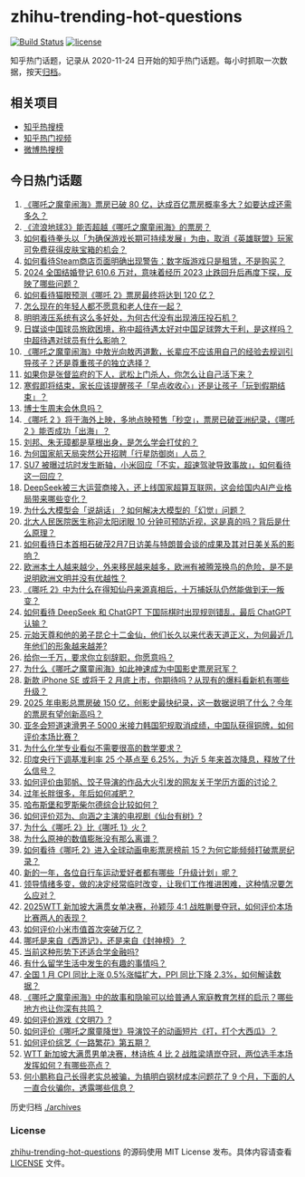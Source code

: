 # zhihu-trending-hot-questions

[![Build Status](https://github.com/justjavac/zhihu-trending-hot-questions/workflows/ci/badge.svg?branch=master)](https://github.com/justjavac/zhihu-trending-hot-questions/actions)
[![license](https://img.shields.io/github/license/justjavac/zhihu-trending-hot-questions)](https://github.com/justjavac/zhihu-trending-hot-questions/blob/master/LICENSE)

知乎热门话题，记录从 2020-11-24
日开始的知乎热门话题。每小时抓取一次数据，按天[归档](./archives)。

## 相关项目

- [知乎热搜榜](https://github.com/justjavac/zhihu-trending-top-search)
- [知乎热门视频](https://github.com/justjavac/zhihu-trending-hot-video)
- [微博热搜榜](https://github.com/justjavac/weibo-trending-hot-search)

## 今日热门话题

<!-- BEGIN -->
<!-- 最后更新时间 Mon Feb 10 2025 10:52:59 GMT+0800 (China Standard Time) -->

1. [《哪吒之魔童闹海》票房已破 80 亿，达成百亿票房概率多大？如要达成还需多久？](https://www.zhihu.com/question/11745805648)
1. [《流浪地球3》能否超越《哪吒之魔童闹海》的票房？](https://www.zhihu.com/question/11523550018)
1. [如何看待拳头以「为确保游戏长期可持续发展」为由，取消《英雄联盟》玩家可免费获得皮肤宝箱的机会？](https://www.zhihu.com/question/11600446388)
1. [如何看待Steam商店页面明确出现警告：数字版游戏只是租赁，不是购买？](https://www.zhihu.com/question/828901579)
1. [2024 全国结婚登记 610.6 万对，意味着经历 2023 止跌回升后再度下探，反映了哪些问题？](https://www.zhihu.com/question/11758500514)
1. [如何看待猫眼预测《哪吒 2》票房最终将达到 120 亿？](https://www.zhihu.com/question/11760207400)
1. [怎么现在的年轻人都不愿意和老人住在一起？](https://www.zhihu.com/question/354758934)
1. [明明液压系统有这么多好处，为何古代没有出现液压投石机？](https://www.zhihu.com/question/661960331)
1. [日媒谈中国球员旅欧困境，称中超待遇太好对中国足球弊大于利，是这样吗？中超待遇对球员有什么影响？](https://www.zhihu.com/question/11419483476)
1. [《哪吒之魔童闹海》中敖光向敖丙道歉，长辈应不应该用自己的经验去规训引导孩子？还是尊重孩子的独立选择？](https://www.zhihu.com/question/10847928427)
1. [如果你是张督监府的下人，武松上门杀人，你怎么让自己活下来？](https://www.zhihu.com/question/11048671820)
1. [寒假即将结束，家长应该提醒孩子「早点收收心」还是让孩子「玩到假期结束」？](https://www.zhihu.com/question/11270685226)
1. [博士生周末会休息吗？](https://www.zhihu.com/question/5676021525)
1. [《哪吒 2 》将于海外上映，多地点映预售「秒空」，票房已破亚洲纪录，《哪吒 2 》能否成功「出海」？](https://www.zhihu.com/question/11604467465)
1. [刘邦、朱无璋都是草根出身，是怎么学会打仗的？](https://www.zhihu.com/question/11692607546)
1. [为何国家航天局突然公开招聘「行星防御岗」人员？](https://www.zhihu.com/question/11515684711)
1. [SU7 被曝过坑时发生断轴，小米回应「不实，超速驾驶导致事故」，如何看待这一回应？](https://www.zhihu.com/question/11704112330)
1. [DeepSeek被三大运营商接入，还上线国家超算互联网，这会给国内AI产业格局带来哪些变化？](https://www.zhihu.com/question/11515172288)
1. [为什么大模型会「说胡话」？如何解决大模型的「幻觉」问题？](https://www.zhihu.com/question/635776684)
1. [北大人民医院医生称迎太阳闭眼 10 分钟可预防近视，这是真的吗？背后是什么原理？](https://www.zhihu.com/question/11597415606)
1. [如何看待日本首相石破茂2月7日访美与特朗普会谈的成果及其对日美关系的影响？](https://www.zhihu.com/question/11644574383)
1. [欧洲本土人越来越少，外来移民越来越多，欧洲有被腾笼换鸟的危险，是不是说明欧洲文明并没有优越性？](https://www.zhihu.com/question/10349019033)
1. [《哪吒 2》中为什么在得知仙丹来源真相后，十万捕妖队仍然能做到无一叛变？](https://www.zhihu.com/question/11637583809)
1. [如何看待 DeepSeek 和 ChatGPT 下国际棋时出现规则错乱，最后 ChatGPT 认输？](https://www.zhihu.com/question/10979868085)
1. [元始天尊和他的弟子昆仑十二金仙，他们长久以来代表天道正义，为何最近几年他们的形象越来越差?](https://www.zhihu.com/question/11271403998)
1. [给你一千万，要求你立刻辞职，你愿意吗？](https://www.zhihu.com/question/11204928978)
1. [为什么《哪吒之魔童闹海》如此神速成为中国影史票房冠军？](https://www.zhihu.com/question/11426111339)
1. [新款 iPhone SE 或将于 2 月底上市，你期待吗？从现有的爆料看新机有哪些升级？](https://www.zhihu.com/question/11554049810)
1. [2025 年电影总票房破 150 亿，创影史最快纪录，这一数据说明了什么？今年的票房有望创新高吗？](https://www.zhihu.com/question/11715035040)
1. [亚冬会短道速滑男子 5000 米接力韩国犯规取消成绩，中国队获得铜牌，如何评价本场比赛？](https://www.zhihu.com/question/11720894201)
1. [为什么化学专业看似不需要很高的数学要求？](https://www.zhihu.com/question/21233056)
1. [印度央行下调基准利率 25 个基点至 6.25%，为近 5 年来首次降息，释放了什么信号？](https://www.zhihu.com/question/11521915088)
1. [如何评价由郭帆、饺子导演的作品大火引发的网友关于学历方面的讨论？](https://www.zhihu.com/question/11567943398)
1. [过年长胖很多，年后如何减肥？](https://www.zhihu.com/question/267433648)
1. [哈布斯堡和罗斯柴尔德综合比较如何？](https://www.zhihu.com/question/575749791)
1. [如何评价邓为、向涵之主演的电视剧《仙台有树》?](https://www.zhihu.com/question/11110910923)
1. [为什么《哪吒 2》比《哪吒 1》火？](https://www.zhihu.com/question/11553068547)
1. [为什么原神的数值膨胀没有那么离谱？](https://www.zhihu.com/question/11589895572)
1. [如何看待《哪吒 2》进入全球动画电影票房榜前 15？为何它能频频打破票房纪录？](https://www.zhihu.com/question/11627312403)
1. [新的一年，各位自行车运动爱好者都有哪些「升级计划」呢？](https://www.zhihu.com/question/11240784042)
1. [领导情绪多变，做的决定经常临时改变，让我们工作推进困难，这种情况要怎么应对？](https://www.zhihu.com/question/10616995667)
1. [2025WTT 新加坡大满贯女单决赛，孙颖莎 4:1 战胜蒯曼夺冠，如何评价本场比赛两人的表现？](https://www.zhihu.com/question/11741440557)
1. [如何评价小米市值首次突破万亿？](https://www.zhihu.com/question/11478643952)
1. [哪吒是来自《西游记》，还是来自《封神榜》？](https://www.zhihu.com/question/11228719061)
1. [当前这种形势下还适合学金融吗?](https://www.zhihu.com/question/660798134)
1. [有什么留学生活中发生的有趣的事情吗？](https://www.zhihu.com/question/263418498)
1. [全国 1 月 CPI 同比上涨 0.5%涨幅扩大，PPI 同比下降 2.3%，如何解读数据？](https://www.zhihu.com/question/11710220280)
1. [《哪吒之魔童闹海》中的故事和隐喻可以给普通人家庭教育怎样的启示？哪些地方也让你深有共鸣？](https://www.zhihu.com/question/11266822293)
1. [如何评价游戏《文明7》?](https://www.zhihu.com/question/658560656)
1. [如何评价《哪吒之魔童降世》导演饺子的动画短片《打，打个大西瓜》？](https://www.zhihu.com/question/337119300)
1. [如何评价综艺《一路繁花》第五期？](https://www.zhihu.com/question/11623501771)
1. [WTT 新加坡大满贯男单决赛，林诗栋 4 比 2 战胜梁靖崑夺冠，两位选手本场发挥如何？有哪些亮点？](https://www.zhihu.com/question/11746952061)
1. [何小鹏称自己长得老实总被骗，为搞明白钢材成本问题花了 9 个月，下面的人一直合伙骗你，透露哪些信息？](https://www.zhihu.com/question/11622489427)

<!-- END -->

历史归档 [./archives](./archives)

### License

[zhihu-trending-hot-questions](https://github.com/justjavac/zhihu-trending-hot-questions)
的源码使用 MIT License 发布。具体内容请查看 [LICENSE](./LICENSE) 文件。
